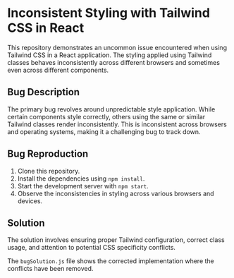 # Inconsistent Styling with Tailwind CSS in React

This repository demonstrates an uncommon issue encountered when using Tailwind CSS in a React application. The styling applied using Tailwind classes behaves inconsistently across different browsers and sometimes even across different components.

## Bug Description

The primary bug revolves around unpredictable style application. While certain components style correctly, others using the same or similar Tailwind classes render inconsistently. This is inconsistent across browsers and operating systems, making it a challenging bug to track down.

## Bug Reproduction

1. Clone this repository.
2. Install the dependencies using `npm install`.
3. Start the development server with `npm start`.
4. Observe the inconsistencies in styling across various browsers and devices.

## Solution

The solution involves ensuring proper Tailwind configuration, correct class usage, and attention to potential CSS specificity conflicts.

The `bugSolution.js` file shows the corrected implementation where the conflicts have been removed.